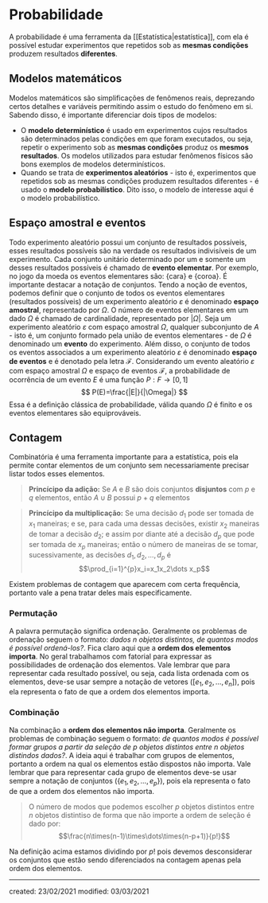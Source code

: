 # Probabilidade
A probabilidade é uma ferramenta da [[Estatística|estatística]], com ela é possível estudar experimentos que repetidos sob as **mesmas condições** produzem resultados **diferentes**.

## Modelos matemáticos
Modelos matemáticos são simplificações de fenômenos reais, deprezando certos detalhes e variáveis permitindo assim o estudo do fenômeno em si. Sabendo disso, é importante diferenciar dois tipos de modelos: 
- O **modelo determinístico** é usado em experimentos cujos resultados são determinados pelas condições em que foram executados, ou seja, repetir o experimento sob as **mesmas condições** produz os **mesmos resultados**. Os modelos utilizados para estudar fenômenos físicos são bons exemplos de modelos determinísticos.
- Quando se trata de **experimentos aleatórios** - isto é, experimentos que repetidos sob as mesmas condições produzem resultados diferentes - é usado o **modelo probabilístico**. Dito isso, o modelo de interesse aqui é o modelo probabilístico.

## Espaço amostral e eventos
Todo experimento aleatório possui um conjunto de resultados possíveis, esses resultados possíveis são na verdade os resultados indivisíveis de um experimento. Cada conjunto unitário determinado por um e somente um desses resultados possíveis é chamado de **evento elementar**. Por exemplo, no jogo da moeda os eventos elementares são: $\{\text{cara}\} \text{ e } \{\text{coroa}\}$. É importante destacar a notação de conjuntos.
Tendo a noção de eventos, podemos definir que o conjunto de todos os eventos elementares (resultados possíveis) de um experimento aleatório $\varepsilon$ é denominado **espaço amostral**, representado por $\Omega$. O número de eventos elementares em um dado $\Omega$ é chamado de cardinalidade, representado por $|\Omega|$.
Seja um experimento aleatório $\varepsilon$ com espaço amostral $\Omega$, qualquer subconjunto de $A$ - isto é, um conjunto formado pela união de eventos elementares - de $\Omega$ é denominado um **evento** do experimento. Além disso, o conjunto de todos os eventos associados a um experimento aleatório $\varepsilon$ é denominado **espaço de eventos** e é denotado pela letra $\mathcal{F}$.
Considerando um evento aleatório $\varepsilon$ com espaço amostral $\Omega$ e espaço de eventos $\mathcal{F}$, a probabilidade de ocorrência de um evento $E$ é uma função $P:F\rightarrow[0,1]$
$$
P(E)=\frac{|E|}{|\Omega|}
$$
Essa é a definição clássica de probabilidade, válida quando $\Omega$ é finito e os eventos elementares são equiprováveis.

## Contagem
Combinatória é uma ferramenta importante para a estatística, pois ela permite contar elementos de um conjunto sem necessariamente precisar listar todos esses elementos.
> **Princícipo da adição:** Se $A$ e $B$ são dois conjuntos **disjuntos** com $p$ e $q$ elementos, então $A\cup B$ possui $p + q$ elementos

> **Princícipo da multiplicação:** Se uma decisão $d_1$ pode ser tomada de $x_1$ maneiras; e se, para cada uma dessas decisões, existir $x_2$ maneiras de tomar a decisão $d_2$; e assim por diante até a decisão $d_p$ que pode ser tomada de $x_p$ maneiras; então o número de maneiras de se tomar, sucessivamente, as decisões $d_1,d_2,\dots,d_p$ é $$\prod_{i=1}^{p}x_i=x_1x_2\dots x_p$$

Existem problemas de contagem que aparecem com certa frequência, portanto vale a pena tratar deles mais especificamente.

### Permutação
A palavra permutação significa ordenação. Geralmente os problemas de ordenação seguem o formato: *dados $n$ objetos distintos, de quantos modos é possível ordená-los?*. Fica claro aqui que a **ordem dos elementos importa**. No geral trabalhamos com fatorial para expressar as possibilidades de ordenação dos elementos. Vale lembrar que para representar cada resultado possível, ou seja, cada lista ordenada com os elementos, deve-se usar sempre a notação de vetores ($[e_1, e_2, \dots, e_n]$), pois ela representa o fato de que a ordem dos elementos importa.

### Combinação
Na combinação a **ordem dos elementos não importa**. Geralmente os problemas de combinação seguem o formato: *de quantos modos é possível formar grupos a partir da seleção de $p$ objetos distintos entre $n$ objetos distindos dados?*. A ideia aqui é trabalhar com grupos de elementos, portanto a ordem na qual os elementos estão dispostos não importa. Vale lembrar que para representar cada grupo de elementos deve-se usar sempre a notação de conjuntos ($\{e_1,e_2,\dots,e_p\}$), pois ela representa o fato de que a ordem dos elementos não importa.
> O número de modos que podemos escolher $p$ objetos distintos entre $n$ objetos distintiso de forma que não importe a ordem de seleção é dado por:$$\frac{n\times(n-1)\times\dots\times(n-p+1)}{p!}$$

Na definição acima estamos dividindo por $p!$ pois devemos desconsiderar os conjuntos que estão sendo diferenciados na contagem apenas pela ordem dos elementos.

---

created: 23/02/2021
modified: 03/03/2021